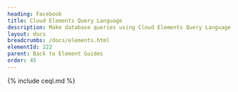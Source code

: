 ```yaml
---
heading: Facebook
title: Cloud Elements Query Language
description: Make database queries using Cloud Elements Query Language.
layout: docs
breadcrumbs: /docs/elements.html
elementId: 222
parent: Back to Element Guides
order: 45
---
```


{% include ceql.md %}
